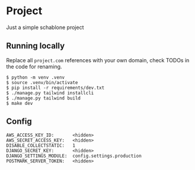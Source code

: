 # Project

Just a simple schablone project

## Running locally

Replace all `project.com` references with your own domain, check TODOs in the code for renaming.

    $ python -m venv .venv
    $ source .venv/bin/activate
    $ pip install -r requirements/dev.txt
    $ ./manage.py tailwind installcli
    $ ./manage.py tailwind build
    $ make dev

## Config

```
AWS_ACCESS_KEY_ID:       <hidden>
AWS_SECRET_ACCESS_KEY:   <hidden>
DISABLE_COLLECTSTATIC:   1
DJANGO_SECRET_KEY:       <hidden>
DJANGO_SETTINGS_MODULE:  config.settings.production
POSTMARK_SERVER_TOKEN:   <hidden>
```
